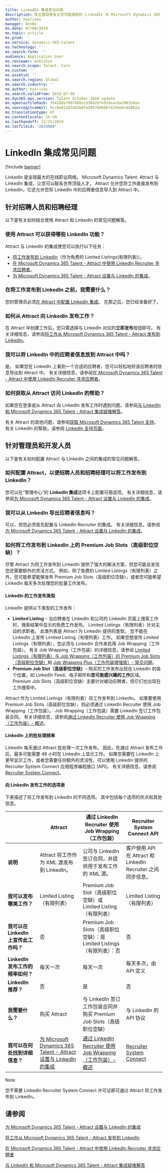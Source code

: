 ```yaml
---
title: LinkedIn 集成常见问题
description: 本主题回答有关您可能遇到的 LinkedIn 与 Microsoft Dynamics 365 Talent - Attract 之间的集成问题。
author: hasrivas
manager: AnnBe
ms.date: 07/08/2019
ms.topic: article
ms.prod: ''
ms.service: dynamics-365-talent
ms.technology: ''
ms.search.form: ''
audience: Application User
ms.reviewer: anbichse
ms.search.scope: Talent, Core
ms.custom: ''
ms.assetid: ''
ms.search.region: Global
ms.search.industry: ''
ms.author: hasrivas
ms.search.validFrom: 2019-07-08
ms.dyn365.ops.version: Talent October 2018 update
ms.openlocfilehash: 35428da709f480e1d3842b7e92deacba200326ee
ms.sourcegitcommit: 9cc6a011bfdd1b0fe505760b6bf429eb6c65862a
ms.translationtype: HT
ms.contentlocale: zh-CN
ms.lasthandoff: 11/25/2019
ms.locfileid: "2833084"
---
```

# <a name="linkedin-integration-faq"></a>LinkedIn 集成常见问题

[!include [banner](includes/banner.md)]

LinkedIn 是全球最大的在线职业网络。 Microsoft Dynamics Talent: Attract 与 LinkedIn 集成，让您可以联系世界顶级人才。 Attract 允许您将工作直接发布到 LinkedIn，它还允许您将 LinkedIn 中的应聘者信息导入到 Attract 中。

## <a name="for-recruiters-and-hiring-managers"></a>针对招聘人员和招聘经理

以下是有关如何结合使用 Attract 和 LinkedIn 的常见问题解答。

### <a name="what-linkedin-features-do-i-get-with-attract"></a>使用 Attract 可以获得哪些 LinkedIn 功能？

Attract 与 LinkedIn 的集成使您可以执行以下任务：

- [将工作发布到 LinkedIn](./attract-post-jobs-to-linkedin.md)（作为免费的 Limited Listings(有限列表)）。
- [在 Microsoft Dynamics 365 Talent - Attract 中使用 LinkedIn Recruiter 寻求应聘者](./attract-linkedin-recruiter.md#export-linkedin-candidates-to-attract-with-one-click)。
- [为 Microsoft Dynamics 365 Talent - Attract 设置与 LinkedIn 的集成](./attract-admin-linkedin.md#set-up-apply-with-linkedin-in-attract)。

### <a name="what-do-i-need-before-i-can-post-jobs-to-linkedin"></a>在将工作发布到 LinkedIn 之前，我需要什么？

您的管理员必须[在 Attract 中配置 LinkedIn 集成](./attract-admin-linkedin.md#configure-job-posting-to-linkedin)。 在那之后，您已经准备好了。

### <a name="how-do-i-post-jobs-to-linkedin-from-attract"></a>如何从 Attract 向 LinkedIn 发布工作？

在 Attract 中创建工作后，您只需选择与 LinkedIn 对应的**立即发布**按钮即可。 有关详细信息，请参阅[将工作从 Microsoft Dynamics 365 Talent - Attract 发布到 LinkedIn](./attract-post-jobs-to-linkedin.md#post-jobs-to-linkedin)。

### <a name="can-i-get-candidate-information-from-linkedin-into-attract"></a>我可以将 LinkedIn 中的应聘者信息放到 Attract 中吗？

是。 如果您在 LinkedIn 上看到一个合适的应聘者，您可以轻松地将该应聘者的信息导出到 Attract 中。 有关详细信息，请参阅[在 Microsoft Dynamics 365 Talent - Attract 中使用 LinkedIn Recruiter 寻求应聘者](attract-linkedin-recruiter.md)。

### <a name="how-can-i-get-help-accessing-linkedin-from-attract"></a>如何获取从 Attract 访问 LinkedIn 的帮助？

如果您在登录或从 Attract 向 LinkedIn 发布工作时遇到问题，请参阅[与 LinkedIn 和 Microsoft Dynamics 365 Talent - Attract 集成疑难解答](./attract-troubleshoot-linkedin.md)。

有关 Attract 的其他问题，请参阅[获取 Microsoft Dynamics 365 Talent 支持](./talent-support.md)。 有关 LinkedIn 的帮助，请参阅 [LinkedIn 支持页面](https://www.linkedin.com/help)。

## <a name="for-admins-and-developers"></a>针对管理员和开发人员

以下是有关如何配置 Attract 与 LinkedIn 之间的集成的常见问题解答。

### <a name="how-do-i-configure-attract-so-that-recruiters-and-hiring-managers-can-post-jobs-to-linkedin"></a>如何配置 Attract，以便招聘人员和招聘经理可以将工作发布到 LinkedIn？

您可以在“管理中心”的 **LinkedIn 集成**选项卡上配置可用选项。 有关详细信息，请参阅[为 Microsoft Dynamics 365 Talent - Attract 设置与 LinkedIn 的集成](./attract-admin-linkedin.md)。

### <a name="can-i-export-candidate-information-from-linkedin"></a>我可以从 LinkedIn 导出应聘者信息吗？

可以，但您必须首先配置与 LinkedIn Recruiter 的集成。 有关详细信息，请参阅[为 Microsoft Dynamics 365 Talent - Attract 设置与 LinkedIn 的集成](./attract-admin-linkedin.md)。

### <a name="how-can-i-post-jobs-to-premium-job-slots-on-linkedin"></a>如何将工作发布到 LinkedIn 上的 Premium Job Slots（高级职位空缺）？

尽管 Attract 为将工作发布到 LinkedIn 提供了强大的解决方案，但您可能会发现您还需要额外的灵活方式。 例如，除了免费的 Limited Listings（有限列表）之外，您可能希望能够发布 Premium Job Slots（高级职位空缺），或者您可能希望 LinkedIn 每天多次处理您的批量工作发布。

#### <a name="types-of-linkedin-job-posts"></a>LinkedIn 的工作发布类型

LinkedIn 提供以下类型的工作发布：

- **Limited Listing** – 当应聘者在 LinkedIn 和公司的 LinkedIn 页面上搜索工作时，搜索结果中显示的免费工作发布。 Limited Listings（有限列表）针对主动的求职者。 此类列表是 Attract 为 LinkedIn 提供的类型。 您不能在 LinkedIn 上宣传 Limited Listing（有限列表）工作。 如果您想宣传 Limited Listings（有限列表），您必须与 LinkedIn 合作来启用 Job Wrapping（工作包装）。 有关 Job Wrapping（工作包装）的详细信息，请参阅 [Limited Listings（有限列表）与 Job Wrapping（工作包装）的 Premium Job Slots（高级职位空缺）](https://www.linkedin.com/help/recruiter/answer/79049/limited-listings-vs-premium-job-slots-for-job-wrapping)和 [Job Wrapping Plus（工作包装增强版）- 常见问题](https://www.linkedin.com/help/recruiter/answer/79050/job-wrapping-frequently-asked-questions)。
- **Premium Job Slot（高级职位空缺）**– 购买的工作发布出现在 LinkedIn 的各个位置，如 LinkedIn Feed、电子邮件和**您可能感兴趣的工作**区域。 Premium Job Slots（高级职位空缺）主要针对被动应聘者，但它们也出现在工作搜索中。

Attract 作为 Limited Listings（有限列表）将工作发布到 LinkedIn。 如果要使用 Premium Job Slots（高级职位空缺），则必须通过 LinkedIn Recruiter 使用 Job Wrapping（工作包装）。 Job Wrapping（工作包装）需要 LinkedIn 签订工作包装合同。 有关详细信息，请参阅[通过 LinkedIn Recruiter 使用 Job Wrapping（工作包装）- 概述](https://www.linkedin.com/help/recruiter/answer/79037)。

#### <a name="frequency-of-batch-processing-on-linkedin"></a>LinkedIn 上的批处理频率

LinkedIn 每天通过 Attract 批处理一次工作发布。 因此，在通过 Attract 发布工作后，最多可能需要 48 小时在 LinkedIn 上显示工作。 如果您需要在 LinkedIn 上更早显示工作，或者您需要任何额外的灵活性，可以使用 LinkedIn 提供的 Recruiter System Connect 应用程序编程接口 (API)。 有关详细信息，请参阅 [Recruiter System Connect](https://docs.microsoft.com/linkedin/talent/recruiter-system-connect)。

#### <a name="table-of-options-for-job-posting-to-linkedin"></a>向 LinkedIn 发布工作的选项表

下表描述了将工作发布到 LinkedIn 的不同选项。 其中包括每个选项的优点和其他信息。

|  | Attract | 通过 LinkedIn Recruiter 使用 Job Wrapping（工作包装） | Recruiter System Connect API |
|---|---|---|---|
| **说明** | Attract 将工作作为 XML 源发布到 LinkedIn。 | 公司与 LinkedIn 签订合同，并提供用于发布工作的 XML 源。 | 客户使用 API 在 Attract 和 LinkedIn Recruiter 之间同步信息。 |
| **我可以发布哪类工作？** | Limited Listing（有限列表） | Premium Job Slot（高级职位空缺）或 Limited Listing（有限列表） | Limited Listing（有限列表） |
| **我可以在 LinkedIn 上宣传此工作吗？** | 否 | Premium Job Slots（高级职位空缺）：是<br>Limited Listings（有限列表）：否 | 否 |
| **LinkedIn 发布工作的频率如何？** | 每天一次 | 每天一次 | 每天多次，由 API 定义 |
| **LinkedIn 推荐？** | 否 | 是 | 否 |
| **我需要什么？** | 购买 Attract | 与 LinkedIn 签订工作包装合同并购买 Premium Job Slots（高级职位空缺） | 与 LinkedIn 的 API 协议 | 
| **我可以在何处找到详细信息？** | [为 Microsoft Dynamics 365 Talent - Attract 设置与 LinkedIn 的集成](./attract-admin-linkedin.md) | [通过 LinkedIn Recruiter 使用 Job Wrapping（工作包装）- 概述](https://www.linkedin.com/help/recruiter/answer/79037) | [Recruiter System Connect](https://docs.microsoft.com/linkedin/talent/recruiter-system-connect) |

> [!NOTE]
> 您不需要 LinkedIn Recruiter System Connect 许可证即可通过 Attract 将工作发布到 LinkedIn。

## <a name="see-also"></a>请参阅

[为 Microsoft Dynamics 365 Talent - Attract 设置与 LinkedIn 的集成](./attract-admin-linkedin.md)

[将工作从 Microsoft Dynamics 365 Talent - Attract 发布到 LinkedIn](./attract-post-jobs-to-linkedin.md)

[在 Microsoft Dynamics 365 Talent - Attract 中使用 LinkedIn Recruiter 寻求应聘者](./attract-linkedin-recruiter.md)

[与 LinkedIn 和 Microsoft Dynamics 365 Talent - Attract 集成疑难解答](./attract-troubleshoot-linkedin.md)
